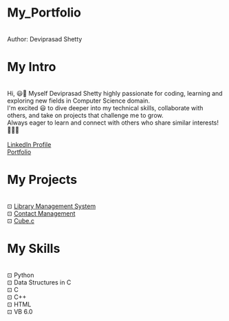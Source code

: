 # My_Portfolio

<br> Author: Deviprasad Shetty
<br> 


# My Intro
<br> Hi, 😃👋 Myself Deviprasad Shetty highly passionate for coding, learning and exploring new fields in Computer Science domain. 
<br> I'm excited 😃 to dive deeper into my technical skills, collaborate with others, and take on projects that challenge me to grow. 
<br> Always eager to learn and connect with others who share similar interests! 🤗🧑‍💻
<br> 
<br> [LinkedIn Profile](https://www.linkedin.com/in/deviprasad-shetty-4bba49313)
<br> [Portfolio]()
<br> 

# My Projects
<br> ⊡⁠ [Library Management System]()
<br> ⊡⁠ [Contact Management]()
<br> ⊡⁠ [Cube.c]()
<br> 

# My Skills
<br> ⊡ Python 
<br> ⊡⁠ Data Structures in C
<br> ⊡ C
⁠<br> ⊡⁠ C++
<br> ⊡⁠ HTML
<br> ⊡⁠ VB 6.0
<br> 
